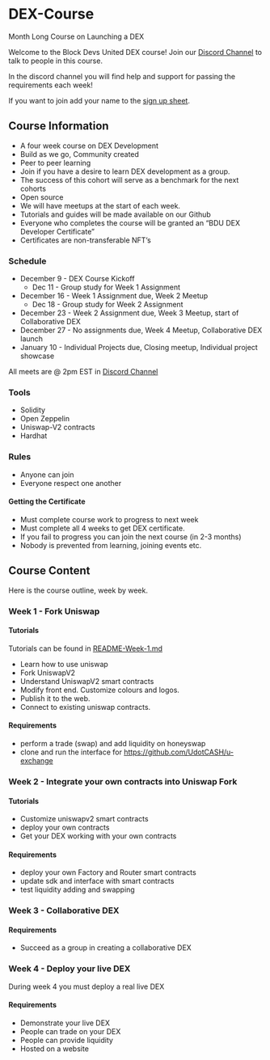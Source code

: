 # DEX-Course
Month Long Course on Launching a DEX

Welcome to the Block Devs United DEX course! Join our [Discord Channel](https://discord.gg/TbxvYAnW) to talk to people in this course.

In the discord channel you will find help and support for passing the requirements each week!

If you want to join add your name to the [sign up sheet](https://docs.google.com/spreadsheets/d/1eId4kSdyB9etus7olKXw-veHGL11G8kN5flNoBjn78o/edit?usp=sharing). 

## Course Information

* A four week course on DEX Development
* Build as we go, Community created
* Peer to peer learning
* Join if you have a desire to learn DEX development as a group.
* The success of this cohort will serve as a benchmark for the next cohorts
* Open source
* We will have meetups at the start of each week.
* Tutorials and guides will be made available on our Github
* Everyone who completes the course will be granted an “BDU DEX Developer Certificate”
* Certificates are non-transferable NFT’s

### Schedule
* December 9 - DEX Course Kickoff
  - Dec 11 - Group study for Week 1 Assignment
* December 16 - Week 1 Assignment due, Week 2 Meetup
  - Dec 18 - Group study for Week 2 Assignment
* December 23 - Week 2 Assignment due, Week 3 Meetup, start of Collaborative DEX
* December 27 - No assignments due, Week 4 Meetup, Collaborative DEX launch
* January 10 - Individual Projects due, Closing meetup, Individual project showcase

All meets are @ 2pm EST in [Discord Channel](https://discord.gg/TbxvYAnW)

### Tools
* Solidity
* Open Zeppelin
* Uniswap-V2 contracts
* Hardhat

### Rules
* Anyone can join
* Everyone respect one another

#### Getting the Certificate
* Must complete course work to progress to next week
* Must complete all 4 weeks to get DEX certificate.
* If you fail to progress you can join the next course (in 2-3 months)
* Nobody is prevented from learning, joining events etc.

## Course Content
Here is the course outline, week by week.

### Week 1 - Fork Uniswap

#### Tutorials 
Tutorials can be found in [README-Week-1.md](README-Week-1.md)

* Learn how to use uniswap
* Fork UniswapV2
* Understand UniswapV2 smart contracts
* Modify front end. Customize colours and logos. 
* Publish it to the web. 
* Connect to existing uniswap contracts.

#### Requirements
- perform a trade (swap) and add liquidity on honeyswap
- clone and run the interface for https://github.com/UdotCASH/u-exchange

### Week 2 - Integrate your own contracts into Uniswap Fork

#### Tutorials

* Customize uniswapv2 smart contracts
* deploy your own contracts
* Get your DEX working with your own contracts 

#### Requirements
- deploy your own Factory and Router smart contracts
- update sdk and interface with smart contracts
- test liquidity adding and swapping 

### Week 3 - Collaborative DEX

#### Requirements
* Succeed as a group in creating a collaborative DEX

### Week 4 - Deploy your live DEX

During week 4 you must deploy a real live DEX

#### Requirements
* Demonstrate your live DEX
* People can trade on your DEX
* People can provide liquidity
* Hosted on a website
